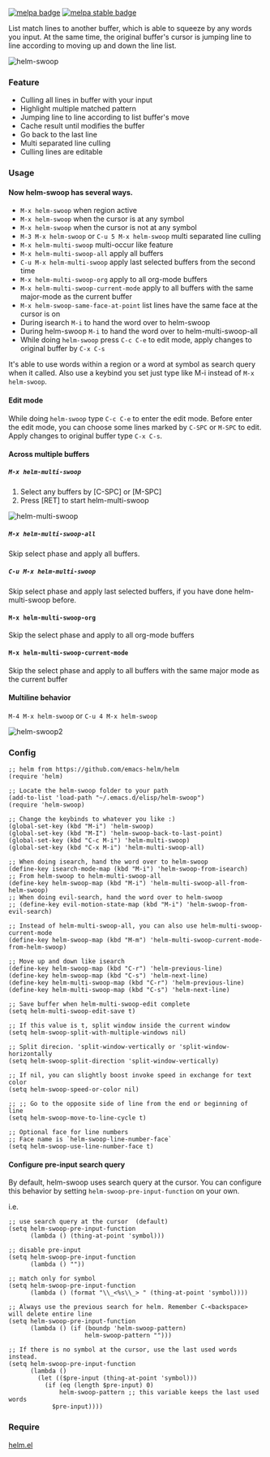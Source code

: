 [![melpa badge][melpa-badge]][melpa-link] [![melpa stable badge][melpa-stable-badge]][melpa-stable-link]

List match lines to another buffer, which is able to squeeze by any words you input. At the same time, the original buffer's cursor is jumping line to line according to moving up and down the line list.

![helm-swoop](https://raw.githubusercontent.com/ShingoFukuyama/images/master/helm-swoop.gif)

### Feature

* Culling all lines in buffer with your input
* Highlight multiple matched pattern
* Jumping line to line according to list buffer's move
* Cache result until modifies the buffer
* Go back to the last line
* Multi separated line culling
* Culling lines are editable

### Usage

#### Now helm-swoop has several ways.

* `M-x helm-swoop` when region active
* `M-x helm-swoop` when the cursor is at any symbol
* `M-x helm-swoop` when the cursor is not at any symbol
* `M-3 M-x helm-swoop` or `C-u 5 M-x helm-swoop` multi separated line culling
* `M-x helm-multi-swoop` multi-occur like feature
* `M-x helm-multi-swoop-all` apply all buffers
* `C-u M-x helm-multi-swoop` apply last selected buffers from the second time
* `M-x helm-multi-swoop-org` apply to all org-mode buffers
* `M-x helm-multi-swoop-current-mode` apply to all buffers with the same major-mode as the current buffer
* `M-x helm-swoop-same-face-at-point` list lines have the same face at the cursor is on
* During isearch `M-i` to hand the word over to helm-swoop
* During helm-swoop `M-i` to hand the word over to helm-multi-swoop-all
* While doing `helm-swoop` press `C-c C-e` to edit mode, apply changes to original buffer by `C-x C-s`

It's able to use words within a region or a word at symbol as search query when it called. Also use a keybind you set just type like M-i instead of `M-x helm-swoop`. 

#### Edit mode
While doing `helm-swoop` type `C-c C-e` to enter the edit mode.
Before enter the edit mode, you can choose some lines marked by `C-SPC` or `M-SPC` to edit.
Apply changes to original buffer type `C-x C-s`.

#### Across multiple buffers

##### `M-x helm-multi-swoop`
1. Select any buffers by [C-SPC] or [M-SPC]
2. Press [RET] to start helm-multi-swoop

![helm-multi-swoop](https://raw.githubusercontent.com/ShingoFukuyama/images/master/helm-multi-swoop.gif)

##### `M-x helm-multi-swoop-all`
Skip select phase and apply all buffers.

##### `C-u M-x helm-multi-swoop`
Skip select phase and apply last selected buffers, if you have done helm-multi-swoop before.

#### `M-x helm-multi-swoop-org`
Skip the select phase and apply to all org-mode buffers

#### `M-x helm-multi-swoop-current-mode`
Skip the select phase and apply to all buffers with the same major mode as the current buffer

#### Multiline behavior 
`M-4 M-x helm-swoop` or `C-u 4 M-x helm-swoop`

![helm-swoop2](https://raw.githubusercontent.com/ShingoFukuyama/images/master/helm-swoop2.gif)

### Config

```elisp
;; helm from https://github.com/emacs-helm/helm
(require 'helm)

;; Locate the helm-swoop folder to your path
(add-to-list 'load-path "~/.emacs.d/elisp/helm-swoop")
(require 'helm-swoop)

;; Change the keybinds to whatever you like :)
(global-set-key (kbd "M-i") 'helm-swoop)
(global-set-key (kbd "M-I") 'helm-swoop-back-to-last-point)
(global-set-key (kbd "C-c M-i") 'helm-multi-swoop)
(global-set-key (kbd "C-x M-i") 'helm-multi-swoop-all)

;; When doing isearch, hand the word over to helm-swoop
(define-key isearch-mode-map (kbd "M-i") 'helm-swoop-from-isearch)
;; From helm-swoop to helm-multi-swoop-all
(define-key helm-swoop-map (kbd "M-i") 'helm-multi-swoop-all-from-helm-swoop)
;; When doing evil-search, hand the word over to helm-swoop
;; (define-key evil-motion-state-map (kbd "M-i") 'helm-swoop-from-evil-search)

;; Instead of helm-multi-swoop-all, you can also use helm-multi-swoop-current-mode
(define-key helm-swoop-map (kbd "M-m") 'helm-multi-swoop-current-mode-from-helm-swoop)

;; Move up and down like isearch
(define-key helm-swoop-map (kbd "C-r") 'helm-previous-line)
(define-key helm-swoop-map (kbd "C-s") 'helm-next-line)
(define-key helm-multi-swoop-map (kbd "C-r") 'helm-previous-line)
(define-key helm-multi-swoop-map (kbd "C-s") 'helm-next-line)

;; Save buffer when helm-multi-swoop-edit complete
(setq helm-multi-swoop-edit-save t)

;; If this value is t, split window inside the current window
(setq helm-swoop-split-with-multiple-windows nil)

;; Split direcion. 'split-window-vertically or 'split-window-horizontally
(setq helm-swoop-split-direction 'split-window-vertically)

;; If nil, you can slightly boost invoke speed in exchange for text color
(setq helm-swoop-speed-or-color nil)

;; ;; Go to the opposite side of line from the end or beginning of line
(setq helm-swoop-move-to-line-cycle t)

;; Optional face for line numbers
;; Face name is `helm-swoop-line-number-face`
(setq helm-swoop-use-line-number-face t)

```

#### Configure pre-input search query

By default, helm-swoop uses search query at the cursor.
You can configure this behavior by setting `helm-swoop-pre-input-function` on your own.

i.e.

```elisp
;; use search query at the cursor  (default)
(setq helm-swoop-pre-input-function
      (lambda () (thing-at-point 'symbol)))

;; disable pre-input
(setq helm-swoop-pre-input-function
      (lambda () ""))

;; match only for symbol
(setq helm-swoop-pre-input-function
      (lambda () (format "\\_<%s\\_> " (thing-at-point 'symbol))))

;; Always use the previous search for helm. Remember C-<backspace> will delete entire line
(setq helm-swoop-pre-input-function
      (lambda () (if (boundp 'helm-swoop-pattern)
                     helm-swoop-pattern "")))

;; If there is no symbol at the cursor, use the last used words instead.
(setq helm-swoop-pre-input-function
      (lambda ()
        (let (($pre-input (thing-at-point 'symbol)))
          (if (eq (length $pre-input) 0)
              helm-swoop-pattern ;; this variable keeps the last used words
            $pre-input))))
```

### Require

[helm.el](https://github.com/emacs-helm/helm)



[melpa-link]: http://melpa.org/#/helm-swoop
[melpa-stable-link]: http://stable.melpa.org/#/helm-swoop
[melpa-badge]: http://melpa.org/packages/helm-swoop-badge.svg
[melpa-stable-badge]: http://stable.melpa.org/packages/helm-swoop-badge.svg
